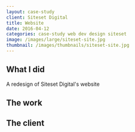 ```yaml
---
layout: case-study
client: Siteset Digital
title: Website
date: 2016-04-12
categories: case-study web dev design siteset
image: /images/large/siteset-site.jpg
thumbnail: /images/thumbnails/siteset-site.jpg
---
```

## What I did
A redesign of Siteset Digital's website

## The work

## The client